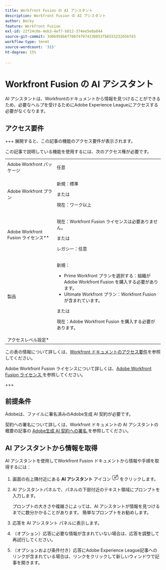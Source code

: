 ```yaml
---
title: Workfront Fusion の AI アシスタント
description: Workfront Fusion の AI アシスタント
author: Becky
feature: Workfront Fusion
exl-id: 22f24c0e-4eb3-4ef7-b012-374ee5e8a844
source-git-commit: 3d06958b6f706f4f974230853fb6553232656fd3
workflow-type: tm+mt
source-wordcount: '315'
ht-degree: 15%

---
```


# Workfront Fusion の AI アシスタント

AI アシスタントは、Workfrontのドキュメントから情報を見つけることができるため、必要なヘルプを受けるためにAdobe Experience Leagueにアクセスする必要がなくなります。

## アクセス要件

+++ 展開すると、この記事の機能のアクセス要件が表示されます。

この記事で説明している機能を使用するには、次のアクセス権が必要です。

<table style="table-layout:auto">
 <col> 
 <col> 
 <tbody> 
  <tr> 
   <td role="rowheader">Adobe Workfront パッケージ 
   <td> <p>任意</p> </td> 
  </tr> 
  <tr data-mc-conditions=""> 
   <td role="rowheader">Adobe Workfront プラン</td> 
   <td> <p>新規：標準</p><p>または</p><p>現在：ワーク以上</p> </td> 
  </tr> 
  <tr> 
   <td role="rowheader">Adobe Workfront Fusion ライセンス**</td> 
   <td>
   <p>現在：Workfront Fusion ライセンスは必要ありません。</p>
   <p>または</p>
   <p>レガシー：任意 </p>
   </td> 
  </tr> 
  <tr> 
   <td role="rowheader">製品</td> 
   <td>
   <p>新規：</p> <ul><li>Prime Workfront プランを選択する：組織がAdobe Workfront Fusion を購入する必要があります。</li><li>Ultimate Workfront プラン：Workfront Fusion が含まれています。</li></ul>
   <p>または</p>
   <p>現在：Adobe Workfront Fusion を購入する必要があります。</p>
   </td> 
  </tr>
  <tr data-mc-conditions=""> 
   <td role="rowheader">アクセスレベル設定*</td> 
  </tr> 
   </td> 
  </tr> 
 </tbody> 
</table>

この表の情報について詳しくは、[Workfront ドキュメントのアクセス要件](/help/workfront-fusion/references/licenses-and-roles/access-level-requirements-in-documentation.md)を参照してください。


Adobe Workfront Fusion ライセンスについて詳しくは、[Adobe Workfront Fusion ライセンス ](/help/workfront-fusion/set-up-and-manage-workfront-fusion/licensing-operations-overview/license-automation-vs-integration.md) を参照してください。

+++



## 前提条件

Adobeは、ファイルに署名済みのAdobe生成 AI 契約が必要です。

契約への署名について詳しくは、Workfront ドキュメントの AI アシスタントの概要の記事の [Adobe生成 AI 契約への署名 ](https://experienceleague.adobe.com/en/docs/workfront/using/basics/ai-assistant/ai-assistant-overview#sign-the-adobe-gen-ai-agreement) を参照してください。

## AI アシスタントから情報を取得

AI アシスタントを使用してWorkfront Fusion ドキュメントから情報や手順を取得するには：

1. 画面の右上隅付近にある **AI アシスタント** アイコン ![AI アシスタント アイコン ](assets/ai-assistant-icon.png) をクリックします。
1. AI アシスタントパネルで、パネルの下部付近のテキスト領域にプロンプトを入力します。

   プロンプトの大きさや複雑さによっては、AI アシスタントが情報を見つけるまでに数分かかることがあります。 簡単なプロンプトをお勧めします。

1. 応答を AI アシスタント パネルに表示します。
1. （オプション）応答に必要な情報が含まれていない場合は、応答を調整して再試行してください。
1. （オプションおよび条件付き）応答にAdobe Experience League記事へのリンクが含まれている場合は、リンクをクリックして新しいウィンドウで記事を開きます。
